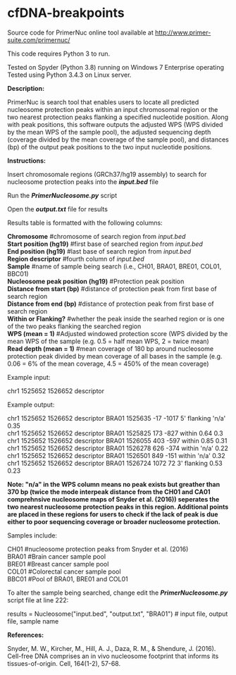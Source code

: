 # cfDNA-breakpoints

Source code for PrimerNuc online tool available at http://www.primer-suite.com/primernuc/

This code requires Python 3 to run.

Tested on Spyder (Python 3.8) running on Windows 7 Enterprise operating                                                                 
Tested using Python 3.4.3 on Linux server.


**Description:**

PrimerNuc is search tool that enables users to locate all predicted nucleosome protection peaks within an input chromosomal region or the two nearest protection peaks flanking a specified nucleotide position. Along with peak positions, this software outputs the adjusted WPS (WPS divided by the mean WPS of the sample pool), the adjusted sequencing depth (coverage divided by the mean coverage of the sample pool), and distances (bp) of the output peak positions to the two input nucleotide positions.


**Instructions:**

Insert chromosomale regions (GRCh37/hg19 assembly) to search for nucleosome protection peaks into the **_input.bed_** file 

Run the _**PrimerNucleosome.py**_ script

Open the **_output.txt_** file for results


Results table is formatted with the following columns:

**Chromosome** #chromosome of search region from _input.bed_                                                                       
**Start position (hg19)** #first base of searched region from _input.bed_                                                              
**End position (hg19)** #last base of search region from _input.bed_                                                                    
**Region descriptor** #fourth column of _input.bed_                                                                                    
**Sample** #name of sample being search (i.e., CH01, BRA01, BRE01, COL01, BBC01)                                                         
**Nucleosome peak position (hg19)** #Protection peak position                                                                           
**Distance from start (bp)** #distance of protection peak from first base of search region                                               
**Distance from end (bp)** #distance of protection peak from first base of search region                                                 
**Within or Flanking?** #whether the peak inside the searhed region or is one of the two peaks flanking the searched region             
**WPS (mean = 1)** #Adjusted windowed protection score (WPS divided by the mean WPS of the sample (e.g. 0.5 = half mean WPS, 2 = twice mean)                                                                                                                                  
**Read depth (mean = 1)** #mean coverage of 180 bp around nucleosome protection peak divided by mean coverage of all bases in the sample (e.g. 0.06 = 6% of the mean coverage, 4.5 = 450% of the mean coverage)    

Example input:

chr1	1525652	1526652	descriptor

Example output:

chr1	1525652	1526652	descriptor	BRA01	1525635	-17	-1017	5' flanking	'n/a'	0.35                                                         
chr1	1525652	1526652	descriptor	BRA01	1525825	173	-827	within	0.64	0.3                                                             
chr1	1525652	1526652	descriptor	BRA01	1526055	403	-597	within	0.85	0.31                                                             
chr1	1525652	1526652	descriptor	BRA01	1526278	626	-374	within	'n/a'	0.22                                                             
chr1	1525652	1526652	descriptor	BRA01	1526501	849	-151	within	'n/a'	0.32                                                             
chr1	1525652	1526652	descriptor	BRA01	1526724	1072	72	3' flanking	0.53	0.23                                                         

**Note: "n/a" in the WPS column means no peak exists but greather than 370 bp (twice the mode interpeak distance from the CH01 and CA01 comprehnsive nucleosome maps of Snyder et al. (2016)) seperates the two nearest nucleosome protection peaks in this region. Additional points are placed in these regions for users to check if the lack of peak is due either to poor sequencing coverage or broader nucleosome protection.**

Samples include: 

CH01 #nucleosome protection peaks from Snyder et al. (2016)                                                                             
BRA01 #Brain cancer sample pool                                                                                                 
BRE01 #Breast cancer sample pool                                                                                                         
COL01 #Colorectal cancer sample pool                                                                                                    
BBC01 #Pool of BRA01, BRE01 and COL01                                                                                                                                   

To alter the sample being searched, change edit the _**PrimerNucleosome.py**_ script file at line 222:

results = Nucleosome("input.bed", "output.txt", "BRA01") # input file, output file, sample name


**References:**

Snyder, M. W., Kircher, M., Hill, A. J., Daza, R. M., & Shendure, J. (2016). Cell-free DNA comprises an in vivo nucleosome footprint that informs its tissues-of-origin. Cell, 164(1-2), 57-68.
